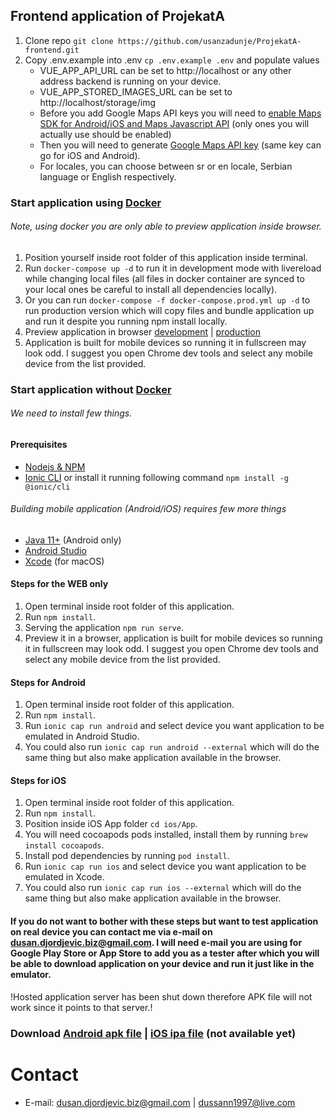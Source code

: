## Frontend application of ProjekatA

1. Clone repo ```git clone https://github.com/usanzadunje/ProjekatA-frontend.git```
2. Copy .env.example into .env ```cp .env.example .env``` and populate values
    - VUE_APP_API_URL can be set to http://localhost or any other address backend is running on your device.
    - VUE_APP_STORED_IMAGES_URL can be set to http://localhost/storage/img
    - Before you add Google Maps API keys you will need
      to [enable Maps SDK for Android/iOS and Maps Javascript API](https://console.cloud.google.com/apis/library) (only
      ones you will actually use should be enabled)
    - Then you will need to generate [Google Maps API key](https://console.cloud.google.com/apis/credentials) (same key
      can go for iOS and Android).
    - For locales, you can choose between sr or en locale, Serbian language or English respectively.

### Start application using [Docker](https://docs.docker.com/get-docker/)

###### Note, using docker you are only able to preview application inside browser.

1. Position yourself inside root folder of this application inside terminal.
2. Run ```docker-compose up -d``` to run it in development mode with livereload while changing local files (all files in
   docker container are synced to your local ones be careful to install all dependencies locally).
3. Or you can run ```docker-compose -f docker-compose.prod.yml up -d``` to run production version which will copy files
   and bundle application up and run it despite you running npm install locally.
4. Preview application in browser [development](http://localhost:8100/) | [production](http://localhost/)
5. Application is built for mobile devices so running it in fullscreen may look odd. I suggest you open Chrome dev tools
   and select any mobile device from the list provided.

### Start application without [Docker](https://docs.docker.com/get-docker/)

###### We need to install few things.

#### Prerequisites

- [Nodejs & NPM](https://nodejs.org/en/)
- [Ionic CLI](https://ionicframework.com/docs/cli) or install it running following
  command ```npm install -g @ionic/cli```

###### Building mobile application (Android/iOS) requires few more things

- [Java 11+](https://www.oracle.com/java/technologies/javase/jdk11-archive-downloads.html) (Android only)
- [Android Studio](https://developer.android.com/studio/)
- [Xcode](https://developer.apple.com/xcode/) (for macOS)

#### Steps for the WEB only

1. Open terminal inside root folder of this application.
2. Run ```npm install```.
3. Serving the application ```npm run serve```.
4. Preview it in a browser, application is built for mobile devices so running it in fullscreen may look odd. I suggest
   you open Chrome dev tools and select any mobile device from the list provided.

#### Steps for Android

1. Open terminal inside root folder of this application.
2. Run ```npm install```.
3. Run ```ionic cap run android``` and select device you want application to be emulated in Android Studio.
4. You could also run ```ionic cap run android --external``` which will do the same thing but also make application
   available in the browser.

#### Steps for iOS

1. Open terminal inside root folder of this application.
2. Run ```npm install```.
3. Position inside iOS App folder ```cd ios/App```.
4. You will need cocoapods pods installed, install them by running ```brew install cocoapods```.
5. Install pod dependencies by running ```pod install```.
6. Run ```ionic cap run ios``` and select device you want application to be emulated in Xcode.
4. You could also run ```ionic cap run ios --external``` which will do the same thing but also make application
   available in the browser.

#### If you do not want to bother with these steps but want to test application on real device you can contact me via e-mail on [dusan.djordjevic.biz@gmail.com](mailto:dusan.djordjevic.biz@gmail.com). I will need e-mail you are using for Google Play Store or App Store to add you as a tester after which you will be able to download application on your device and run it just like in the emulator.

!Hosted application server has been shut down therefore APK file will not work since it points to that server.!
### Download [Android apk file](https://www.mediafire.com/file/k9v1hzbtth57ulv/app-debug.apk/file) | [iOS ipa file](#) (not available yet)

# Contact

- E-mail: [dusan.djordjevic.biz@gmail.com](mailto:dusan.djordjevic.biz@gmail.com)
  | [dussann1997@live.com](mailto:dussann1997@live.comm)

<br>
